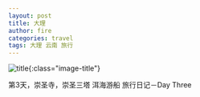 ```yaml
---
layout: post
title: 大理
author: fire
categories: travel 
tags: 大理 云南 旅行
---
```


![title](http://image.sideproject.cn/title/title_010.jpg){:class="image-title"}

第3天，崇圣寺，崇圣三塔
洱海游船
 旅行日记－Day Three 